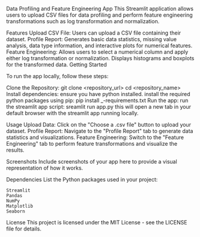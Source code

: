 Data Profiling and Feature Engineering App
		This Streamlit application allows users to upload CSV files for data profiling and perform feature engineering transformations such as log transformation and normalization.

Features
	Upload CSV File: Users can upload a CSV file containing their dataset.
	Profile Report: Generates basic data statistics, missing value analysis, data type information, and interactive plots for numerical features.
	Feature Engineering: Allows users to select a numerical column and apply either log transformation or normalization. Displays histograms and boxplots for the transformed data.
Getting Started

To run the app locally, follow these steps:

Clone the Repository:
	git clone <repository_url>
	cd <repository_name>
Install dependencies:
	ensure you have python installed. install the required python packages using pip:
	pip install _-requirements.txt
Run the app:
	run the streamlit app script:
	sreamlit run app.py
	this will open a new tab in your default browser with the streamlit app running locally.

Usage
	Upload Data: Click on the "Choose a .csv file" button to upload your dataset.
	Profile Report: Navigate to the "Profile Report" tab to generate data statistics and visualizations.
	Feature Engineering: Switch to the "Feature Engineering" tab to perform feature transformations and visualize the results.

Screenshots
	Include screenshots of your app here to provide a visual representation of how it works.

Dependencies
List the Python packages used in your project:

	Streamlit
	Pandas
	NumPy
	Matplotlib
	Seaborn

License
	This project is licensed under the MIT License - see the LICENSE file for details.